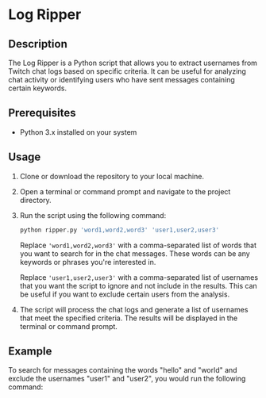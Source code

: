 # Log Ripper

## Description
The Log Ripper is a Python script that allows you to extract usernames from Twitch chat logs based on specific criteria. It can be useful for analyzing chat activity or identifying users who have sent messages containing certain keywords.

## Prerequisites
- Python 3.x installed on your system

## Usage
1. Clone or download the repository to your local machine.
2. Open a terminal or command prompt and navigate to the project directory.
3. Run the script using the following command:

    ```bash
    python ripper.py 'word1,word2,word3' 'user1,user2,user3'
    ```

    Replace `'word1,word2,word3'` with a comma-separated list of words that you want to search for in the chat messages. These words can be any keywords or phrases you're interested in.
    
    Replace `'user1,user2,user3'` with a comma-separated list of usernames that you want the script to ignore and not include in the results. This can be useful if you want to exclude certain users from the analysis.

4. The script will process the chat logs and generate a list of usernames that meet the specified criteria. The results will be displayed in the terminal or command prompt.

## Example
To search for messages containing the words "hello" and "world" and exclude the usernames "user1" and "user2", you would run the following command:
